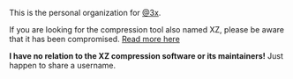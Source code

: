 This is the personal organization for [@3x](https://github.com/3x).

If you are looking for the compression tool also named XZ, please be aware that it has been compromised. [Read more here](https://www.phoronix.com/news/XZ-CVE-2024-3094)

**I have no relation to the XZ compression software or its maintainers!** Just happen to share a username.
